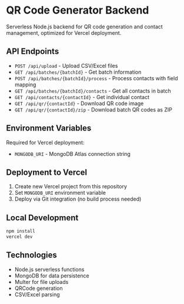 # QR Code Generator Backend

Serverless Node.js backend for QR code generation and contact management, optimized for Vercel deployment.

## API Endpoints

- `POST /api/upload` - Upload CSV/Excel files
- `GET /api/batches/{batchId}` - Get batch information
- `POST /api/batches/{batchId}/process` - Process contacts with field mapping
- `GET /api/batches/{batchId}/contacts` - Get all contacts in batch
- `GET /api/contacts/{contactId}` - Get individual contact
- `GET /api/qr/{contactId}` - Download QR code image
- `GET /api/qr/{contactId}/zip` - Download batch QR codes as ZIP

## Environment Variables

Required for Vercel deployment:

- `MONGODB_URI` - MongoDB Atlas connection string

## Deployment to Vercel

1. Create new Vercel project from this repository
2. Set `MONGODB_URI` environment variable
3. Deploy via Git integration (no build process needed)

## Local Development

```bash
npm install
vercel dev
```

## Technologies

- Node.js serverless functions
- MongoDB for data persistence
- Multer for file uploads
- QRCode generation
- CSV/Excel parsing